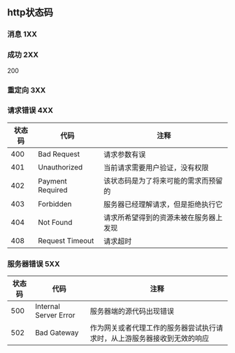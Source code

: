 ## http状态码
### 消息 1XX


### 成功 2XX

200

### 重定向 3XX

### 请求错误 4XX

| 状态码  | 代码             | 注释                        |
| ----- | --------------- | -------------------------- |
| 400   | Bad Request     | 请求参数有误 |
| 401   | Unauthorized    | 当前请求需要用户验证，没有权限 |
| 402 | Payment Required | 该状态码是为了将来可能的需求而预留的 |
| 403   | Forbidden       | 服务器已经理解请求，但是拒绝执行它 |
| 404   | Not Found       | 请求所希望得到的资源未被在服务器上发现 |
| 408   | Request Timeout | 请求超时 |

### 服务器错误 5XX

| 状态码  | 代码             | 注释                        |
| ----- | --------------- | -------------------------- |
| 500   | Internal Server Error | 服务器端的源代码出现错误 |
| 502 | Bad Gateway | 作为网关或者代理工作的服务器尝试执行请求时，从上游服务器接收到无效的响应 |

